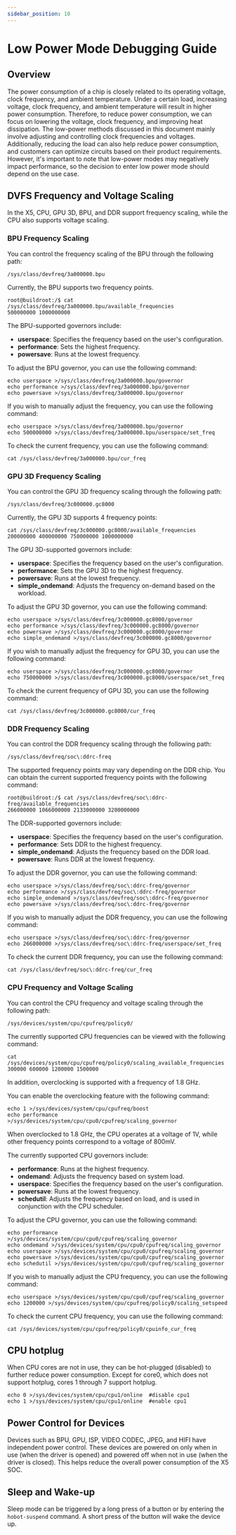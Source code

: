 ```yaml
---
sidebar_position: 10
---
```

# Low Power Mode Debugging Guide

## Overview

The power consumption of a chip is closely related to its operating voltage, clock frequency, and ambient temperature. Under a certain load, increasing voltage, clock frequency, and ambient temperature will result in higher power consumption. Therefore, to reduce power consumption, we can focus on lowering the voltage, clock frequency, and improving heat dissipation. The low-power methods discussed in this document mainly involve adjusting and controlling clock frequencies and voltages. Additionally, reducing the load can also help reduce power consumption, and customers can optimize circuits based on their product requirements. However, it's important to note that low-power modes may negatively impact performance, so the decision to enter low power mode should depend on the use case.

## DVFS Frequency and Voltage Scaling

In the X5, CPU, GPU 3D, BPU, and DDR support frequency scaling, while the CPU also supports voltage scaling.

### BPU Frequency Scaling

You can control the frequency scaling of the BPU through the following path:


```
/sys/class/devfreq/3a000000.bpu
```

Currently, the BPU supports two frequency points.
```
root@buildroot:/$ cat /sys/class/devfreq/3a000000.bpu/available_frequencies
500000000 1000000000
```

The BPU-supported governors include:

- **userspace**: Specifies the frequency based on the user's configuration.
- **performance**: Sets the highest frequency.
- **powersave**: Runs at the lowest frequency.

To adjust the BPU governor, you can use the following command:



```
echo userspace >/sys/class/devfreq/3a000000.bpu/governor
echo performance >/sys/class/devfreq/3a000000.bpu/governor
echo powersave >/sys/class/devfreq/3a000000.bpu/governor
```
If you wish to manually adjust the frequency, you can use the following command:


```
echo userspace >/sys/class/devfreq/3a000000.bpu/governor
echo 500000000 >/sys/class/devfreq/3a000000.bpu/userspace/set_freq
```

To check the current frequency, you can use the following command:


```
cat /sys/class/devfreq/3a000000.bpu/cur_freq
```

### GPU 3D Frequency Scaling

You can control the GPU 3D frequency scaling through the following path:


```
/sys/class/devfreq/3c000000.gc8000
```

Currently, the GPU 3D supports 4 frequency points:


```
cat /sys/class/devfreq/3c000000.gc8000/available_frequencies
200000000 400000000 750000000 1000000000
```
The GPU 3D-supported governors include:

- **userspace**: Specifies the frequency based on the user's configuration.
- **performance**: Sets the GPU 3D to the highest frequency.
- **powersave**: Runs at the lowest frequency.
- **simple_ondemand**: Adjusts the frequency on-demand based on the workload.

To adjust the GPU 3D governor, you can use the following command:


```
echo userspace >/sys/class/devfreq/3c000000.gc8000/governor
echo performance >/sys/class/devfreq/3c000000.gc8000/governor
echo powersave >/sys/class/devfreq/3c000000.gc8000/governor
echo simple_ondemand >/sys/class/devfreq/3c000000.gc8000/governor
```

If you wish to manually adjust the frequency for GPU 3D, you can use the following command:

```
echo userspace >/sys/class/devfreq/3c000000.gc8000/governor
echo 750000000 >/sys/class/devfreq/3c000000.gc8000/userspace/set_freq
```

To check the current frequency of GPU 3D, you can use the following command:

```
cat /sys/class/devfreq/3c000000.gc8000/cur_freq
```

### DDR Frequency Scaling

You can control the DDR frequency scaling through the following path:


```
/sys/class/devfreq/soc\:ddrc-freq
```

The supported frequency points may vary depending on the DDR chip. You can obtain the current supported frequency points with the following command:


```
root@buildroot:/$ cat /sys/class/devfreq/soc\:ddrc-freq/available_frequencies
266000000 1066000000 2133000000 3200000000
```

The DDR-supported governors include:

- **userspace**: Specifies the frequency based on the user's configuration.
- **performance**: Sets DDR to the highest frequency.
- **simple_ondemand**: Adjusts the frequency based on the DDR load.
- **powersave**: Runs DDR at the lowest frequency.

To adjust the DDR governor, you can use the following command:


```
echo userspace >/sys/class/devfreq/soc\:ddrc-freq/governor
echo performance >/sys/class/devfreq/soc\:ddrc-freq/governor
echo simple_ondemand >/sys/class/devfreq/soc\:ddrc-freq/governor
echo powersave >/sys/class/devfreq/soc\:ddrc-freq/governor
```

If you wish to manually adjust the DDR frequency, you can use the following command:


```
echo userspace >/sys/class/devfreq/soc\:ddrc-freq/governor
echo 266000000 >/sys/class/devfreq/soc\:ddrc-freq/userspace/set_freq
```

To check the current DDR frequency, you can use the following command:


```
cat /sys/class/devfreq/soc\:ddrc-freq/cur_freq
```

### CPU Frequency and Voltage Scaling

You can control the CPU frequency and voltage scaling through the following path:


```
/sys/devices/system/cpu/cpufreq/policy0/
```

The currently supported CPU frequencies can be viewed with the following command:

```
cat /sys/devices/system/cpu/cpufreq/policy0/scaling_available_frequencies
300000 600000 1200000 1500000
```

In addition, overclocking is supported with a frequency of 1.8 GHz.

You can enable the overclocking feature with the following command:


```
echo 1 >/sys/devices/system/cpu/cpufreq/boost
echo performance >/sys/devices/system/cpu/cpu0/cpufreq/scaling_governor
```

When overclocked to 1.8 GHz, the CPU operates at a voltage of 1V, while other frequency points correspond to a voltage of 800mV.

The currently supported CPU governors include:

- **performance**: Runs at the highest frequency.
- **ondemand**: Adjusts the frequency based on system load.
- **userspace**: Specifies the frequency based on the user's configuration.
- **powersave**: Runs at the lowest frequency.
- **schedutil**: Adjusts the frequency based on load, and is used in conjunction with the CPU scheduler.

To adjust the CPU governor, you can use the following command:


```
echo performance >/sys/devices/system/cpu/cpu0/cpufreq/scaling_governor
echo ondemand >/sys/devices/system/cpu/cpu0/cpufreq/scaling_governor
echo userspace >/sys/devices/system/cpu/cpu0/cpufreq/scaling_governor
echo powersave >/sys/devices/system/cpu/cpu0/cpufreq/scaling_governor
echo schedutil >/sys/devices/system/cpu/cpu0/cpufreq/scaling_governor
```

If you wish to manually adjust the CPU frequency, you can use the following command:


```
echo userspace >/sys/devices/system/cpu/cpu0/cpufreq/scaling_governor
echo 1200000 >/sys/devices/system/cpu/cpufreq/policy0/scaling_setspeed
```

To check the current CPU frequency, you can use the following command:


```
cat /sys/devices/system/cpu/cpufreq/policy0/cpuinfo_cur_freq
```

## CPU hotplug

When CPU cores are not in use, they can be hot-plugged (disabled) to further reduce power consumption. Except for core0, which does not support hotplug, cores 1 through 7 support hotplug.


```
echo 0 >/sys/devices/system/cpu/cpu1/online  #disable cpu1
echo 1 >/sys/devices/system/cpu/cpu1/online  #enable cpu1
```
## Power Control for Devices

Devices such as BPU, GPU, ISP, VIDEO CODEC, JPEG, and HIFI have independent power control. These devices are powered on only when in use (when the driver is opened) and powered off when not in use (when the driver is closed). This helps reduce the overall power consumption of the X5 SOC.

## Sleep and Wake-up

Sleep mode can be triggered by a long press of a button or by entering the `hobot-suspend` command. A short press of the button will wake the device up.
